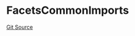 # FacetsCommonImports
[Git Source](https://github.com/thrackle-io/tron/blob/90f80c15b8a320b76e44e84890aab8b010252d59/src/client/token/handler/diamond/FacetsCommonImports.sol)


